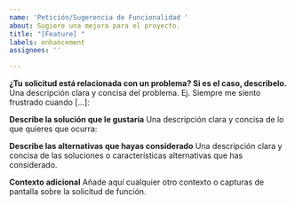 ```yaml
---
name: 'Petición/Sugerencia de Funcionalidad '
about: Sugiere una mejora para el proyecto.
title: "[Feature] "
labels: enhancement
assignees: ''

---
```


**¿Tu solicitud está relacionada con un problema? Si es el caso, describelo.**
Una descripción clara y concisa del problema. Ej. Siempre me siento frustrado cuando [...]:



**Describe la solución que le gustaría**
Una descripción clara y concisa de lo que quieres que ocurra:



**Describe las alternativas que hayas considerado**
Una descripción clara y concisa de las soluciones o características alternativas que has considerado.



**Contexto adicional**
Añade aquí cualquier otro contexto o capturas de pantalla sobre la solicitud de función.
